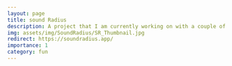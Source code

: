 ```yaml
---
layout: page
title: sound Radius
description: A project that I am currently working on with a couple of friends
img: assets/img/SoundRadius/SR_Thumbnail.jpg
redirect: https://soundradius.app/
importance: 1
category: fun
---
```

